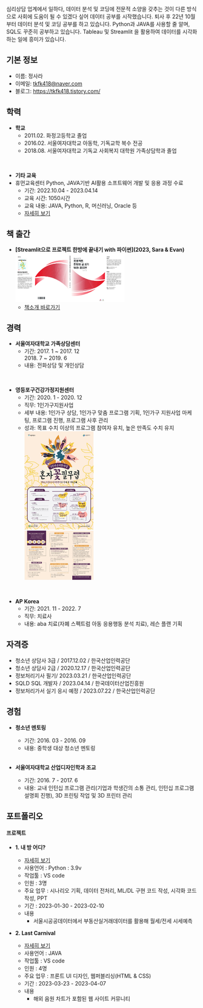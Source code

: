 심리상담 업계에서 일하다, 데이터 분석 및 코딩에 전문적 소양을 갖추는 것이 다른 방식으로 사회에 도움이 될 수 있겠다 싶어 데이터 공부를 시작했습니다. 퇴사 후 22년 10월부터 데이터 분석 및 코딩 공부를 하고 있습니다. Python과 JAVA를 사용할 줄 알며, SQL도 꾸준히 공부하고 있습니다. Tableau 및 Streamlit 을 활용하여 데이터를 시각화하는 일에 흥미가 있습니다.

## 기본 정보
- 이름: 정사라
- 이메일: tkfk418@naver.com
- 블로그: https://tkfk418.tistory.com/

## 학력
- **학교**
    + 2011.02. 화정고등학교 졸업
    + 2016.02. 서울여자대학교 아동학, 기독교학 복수 전공
    + 2018.08. 서울여자대학교 기독교 사회복지 대학원 가족상담학과 졸업
<br>

- **기타 교육**
- 휴먼교육센터 Python, JAVA기반 AI활용 소프트웨어 개발 및 응용  과정 수료
    - 기간: 2022.10.04 - 2023.04.14
    - 교육 시간: 1050시간
    - 교육 내용: JAVA, Python, R, 머신러닝, Oracle 등
    - [자세히 보기](https://github.com/tkfk418/human_edu)

## 책 출간
- **[Streamlit으로 프로젝트 한방에 끝내기 with 파이썬](2023, Sara & Evan)**
<img src="/image/book.jpg" width="60%" height="50%"  alt="poster"></img>
    - [책소개 바로가기](https://tkfk418.tistory.com/entry/%E3%85%8A%E3%85%8D%E3%85%8C)

## 경력
- **서울여자대학교 가족상담센터**
    + 기간: 2017. 1 ~ 2017. 12<br>
            2018. 7 ~ 2019. 6
    + 내용: 전화상담 및 개인상담
<br>

- **영등포구건강가정지원센터**
    + 기간: 2020. 1 - 2020. 12
    + 직무: 1인가구지원사업
    + 세부 내용: 1인가구 상담, 1인가구 맞춤 프로그램 기획, 1인가구 지원사업 마케팅, 프로그램 진행, 프로그램 사후 관리
    + 성과: 목표 수치 이상의 프로그램 참여자 유치, 높은 만족도 수치 유지   
<img src="/image/혼자꽃필무렵_포스터.jpg" width="40%" height="30%" alt="poster"></img><br>
<img src="/image/혼자꽃필무렵_리플렛.jpg" width="40%" height="30%"  alt="poster"></img>
<br>

- **AP Korea**
    + 기간: 2021. 11 - 2022. 7
    + 직무: 치료사
    + 내용: aba 치료(자폐 스펙트럼 아동 응용행동 분석 치료), 레슨 플랜 기획

## 자격증
- 청소년 상담사 3급 / 2017.12.02 / 한국산업인력공단
- 청소년 상담사 2급 / 2020.12.17 / 한국산업인력공단
- 정보처리기사 필기/ 2023.03.21 / 한국산업인력공단
- SQLD SQL 개발자 / 2023.04.14 / 한국데이터산업진흥원
- 정보처리가서 실기 응시 예정 / 2023.07.22 / 한국산업인력공단

## 경험
+ **청소년 멘토링**
    + 기간: 2016. 03 - 2016. 09
    + 내용: 중학생 대상 청소년 멘토링
    <br>

+ **서울여자대학교 산업디자인학과 조교**
    + 기간: 2016. 7 - 2017. 6
    + 내용: 교내 인턴십 프로그램 관리(기업과 학생간의 소통 관리, 인턴십 프로그램 설명회 진행), 3D 프린팅 작업 및 3D 프린터 관리

## 포트폴리오
#### 프로젝트
- **1. 내 방 어디?**
    - [자세히 보기](https://github.com/tkfk418/project1)
    - 사용언어 : Python : 3.9v
    - 작업툴 : VS code
    - 인원 : 3명
    - 주요 업무 : 시나리오 기획, 데이터 전처리, ML/DL 구현 코드 작성, 시각화 코드 작성, PPT
    - 기간 : 2023-01-30 - 2023-02-10
    - 내용
        - 서울시공공데이터에서 부동산실거래데이터를 활용해 월세/전세 시세예측

- **2. Last Carnival**
    - [자세히 보기](https://github.com/tkfk418/java_python_ai_01)
    - 사용언어 : JAVA
    - 작업툴 : VS code
    - 인원 : 4명
    - 주요 업무 : 프론트 UI 디자인, 웹퍼블리싱(HTML & CSS)
    - 기간 : 2023-03-23 - 2023-04-07
    - 내용
        - 해외 음원 차트가 포함된 웹 사이트 커뮤니티